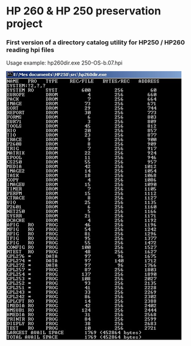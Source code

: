 # HP 260 & HP 250 preservation project
### First version of a directory catalog utility for HP250 / HP260 reading hpi files

Usage example: hp260dir.exe 250-OS-b.07.hpi

![](https://github.com/rlangmeier/hp260dir_2010_legacy/blob/main/bin/hp260dir_OSB-7-00.jpg?raw=true)

